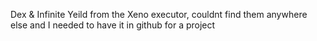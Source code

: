 Dex & Infinite Yeild from the Xeno executor, couldnt find them anywhere else and I needed to have it in github for a project

